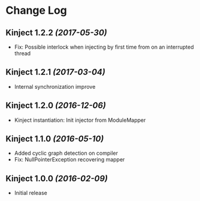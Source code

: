 # Change Log 

## Kinject 1.2.2 *(2017-05-30)*
+ Fix: Possible interlock when injecting by first time from on an interrupted thread 

## Kinject 1.2.1 *(2017-03-04)*
+ Internal synchronization improve

## Kinject 1.2.0 *(2016-12-06)*
+ Kinject instantiation: Init injector from ModuleMapper

## Kinject 1.1.0 *(2016-05-10)*
+ Added cyclic graph detection on compiler
+ Fix: NullPointerException recovering mapper

## Kinject 1.0.0 *(2016-02-09)*
+ Initial release

